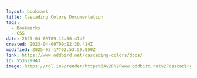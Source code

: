 ```yaml
---
layout: bookmark
title: Cascading Colors Documentation
tags:
  - Bookmarks
  - CSS
date: 2023-04-09T09:12:30.414Z
created: 2023-04-09T09:12:30.414Z
modified: 2025-03-17T02:53:59.059Z
link: https://www.oddbird.net/cascading-colors/docs/
id: 553529943
image: https://rdl.ink/render/https%3A%2F%2Fwww.oddbird.net%2Fcascading-colors%2Fdocs%2F
---
```

